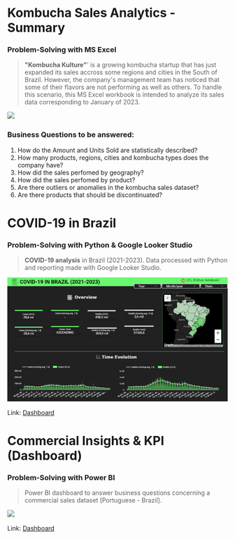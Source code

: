 # **Kombucha Sales Analytics - Summary**
### Problem-Solving with MS Excel

> **"Kombucha Kulture"**' is a growing kombucha startup that has just expanded its sales accross some regions and cities in the South of Brazil. However, the company's management team has noticed that some of their flavors are not performing as well as others. To handle this scenario, this MS Excel workbook is intended to analyze its sales data corresponding to January of 2023. 

<p aling="center">
 <img src="https://github.com/OviedoVR/ENGLISH-Portfolio/blob/main/images/Statistics-and-EDA.png"/>
  </p>

### **Business Questions to be answered:**
							
1. How do the Amount and Units Sold are statistically described?							
2. How many products, regions, cities and kombucha types does the company have?							
3. How did the sales perfomed by geography?							
4. How did the sales perfomed by product?							
5. Are there outliers or anomalies in the kombucha sales dataset?							
6. Are there products that should be discontinuated?				

# **COVID-19 in Brazil**
### Problem-Solving with Python & Google Looker Studio

> **COVID-19 analysis** in Brazil (2021-2023). Data processed with Python and reporting made with Google Looker Studio. 

<p aling="center"> 
 <img src="https://github.com/OviedoVR/ENGLISH-Data-Analyst-Portfolio/blob/main/images/COVID19-GLS.png"/>
  </p>

Link: [Dashboard](https://lookerstudio.google.com/s/jtY-xnKuBzY)


# **Commercial Insights & KPI (Dashboard)**
### Problem-Solving with Power BI

> Power BI dashboard to answer business questions concerning a commercial sales dataset [Portuguese - Brazil].

<p aling="center">
 <img src="https://github.com/OviedoVR/ENGLISH-Portfolio/blob/main/images/PBI-commercial.png"/>
  </p>

Link: [Dashboard](https://app.powerbi.com/view?r=eyJrIjoiMjc5ZmY2NTgtODA4MS00N2JlLWJmNDUtYjJkZWQ5OGUyYmNkIiwidCI6ImU4Y2YyNjM5LTFmOTgtNGJiNC1iZDg5LWFiZDE0OTI4OTM3ZiJ9)

